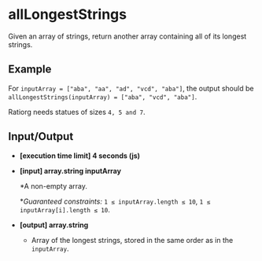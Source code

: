 # allLongestStrings

Given an array of strings, return another array containing all of its longest strings.


## Example

For `inputArray = ["aba", "aa", "ad", "vcd", "aba"]`, the output should be
`allLongestStrings(inputArray) = ["aba", "vcd", "aba"]`.

Ratiorg needs statues of sizes `4, 5 and 7`.

## Input/Output

* __[execution time limit] 4 seconds (js)__

* **[input] array.string inputArray**

  *A non-empty array.

  *_Guaranteed constraints:_
  `1 ≤ inputArray.length ≤ 10`,
  `1 ≤ inputArray[i].length ≤ 10`.

* **[output] array.string**

  * Array of the longest strings, stored in the same order as in the `inputArray`.
